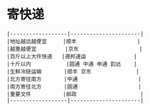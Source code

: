 
# 寄快递
    |------------------|----------------------|
    |地址越远越便宜     |顺丰                   |
    |越重越便宜         |京东                   |
    |百斤以上大件快递   |德邦速运               |
    |十斤以内           |圆通 中通 申通 韵达    |
    |生鲜冷链运输       |顺丰 京东              |
    |北方寄往南方       |中通                   |
    |南方寄往北方       |圆通                   |
    |重要文件          |邮政                    |
    |------------------|----------------------|
